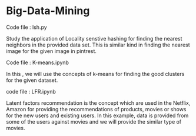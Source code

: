 # Big-Data-Mining

Code file : lsh.py

Study the application of Locality senstive hashing for finding the nearest neighbors in the provided data set. 
This is similar kind in finding the nearest image for the given image in pintrest.

Code file : K-means.ipynb

In this , we will use the concepts of k-means for finding the good clusters for the given dataset.

code file : LFR.ipynb

Latent factors recommendation is the concept which are used in the Netflix, Amazon for providing the recommendations of products,
movies or shows for the new users and existing users.
In this example, data is provided from some of the users against movies and we will provide the similar type of movies.
